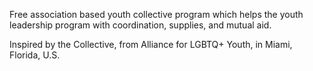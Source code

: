 Free association based youth collective program which helps the youth leadership program with coordination, supplies, and mutual aid. 

Inspired by the Collective, from Alliance for LGBTQ+ Youth, in Miami, Florida, U.S.